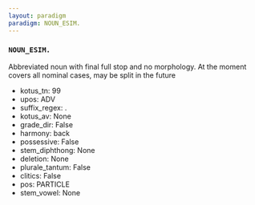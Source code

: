 ```yaml
---
layout: paradigm
paradigm: NOUN_ESIM.
---
```

### ` NOUN_ESIM. `

Abbreviated noun with final full stop and no morphology. At the moment covers all nominal cases, may be split in the future
* kotus_tn: 99
* upos: ADV
* suffix_regex: \.
* kotus_av: None
* grade_dir: False
* harmony: back
* possessive: False
* stem_diphthong: None
* deletion: None
* plurale_tantum: False
* clitics: False
* pos: PARTICLE
* stem_vowel: None

